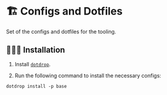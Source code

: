 # 🏗️ Configs and Dotfiles

Set of the configs and dotfiles for the tooling.

## 🧑🏻‍💻 Installation

1. Install [`dotdrop`][dotdrop].

2. Run the following command to install the necessary configs:

```shell
dotdrop install -p base
```

[dotdrop]: https://github.com/deadc0de6/dotdrop
